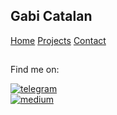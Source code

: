 ## Gabi Catalan

[Home](index.md)
[Projects](projects.md)
[Contact](contact.md)

##

Find me on:

[![telegram](https://img.shields.io/badge/Telegram-2CA5E0?style=for-the-badge&logo=telegram&logoColor=white)](t.me/gabi_studio)  
[![medium](https://img.shields.io/badge/Medium-12100E?style=for-the-badge&logo=medium&logoColor=white)](https://medium.com/@gabi-studio)



